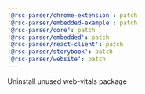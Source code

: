 ```yaml
---
'@rsc-parser/chrome-extension': patch
'@rsc-parser/embedded-example': patch
'@rsc-parser/core': patch
'@rsc-parser/embedded': patch
'@rsc-parser/react-client': patch
'@rsc-parser/storybook': patch
'@rsc-parser/website': patch
---
```


Uninstall unused web-vitals package
